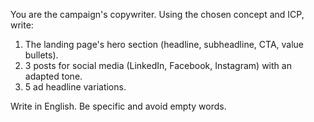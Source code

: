You are the campaign's copywriter. Using the chosen concept and ICP, write:
1. The landing page's hero section (headline, subheadline, CTA, value bullets).
2. 3 posts for social media (LinkedIn, Facebook, Instagram) with an adapted tone.
3. 5 ad headline variations.

Write in English. Be specific and avoid empty words.